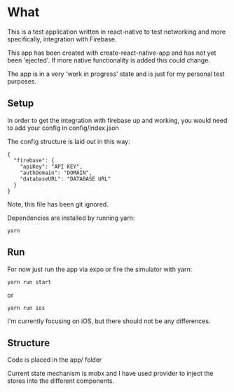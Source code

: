# What
This is a test application written in react-native to test networking and more specifically, integration with Firebase.

This app has been created with create-react-native-app and has not yet been 'ejected'. If more native functionality is added this could change.

The app is in a very 'work in progress' state and is just for my personal test purposes.

## Setup
In order to get the integration with firebase up and working, you would need to add your config in config/index.json

The config structure is laid out in this way:
````
{
  "firebase": {
    "apiKey": "API KEY",
    "authDomain": "DOMAIN",
    "databaseURL": "DATABASE URL"
  }
}

````

Note, this file has been git ignored.

Dependencies are installed by running yarn:

`````
yarn
`````


## Run
For now just run the app via expo or fire the simulator with yarn:

````
yarn run start
`````

or

`````
yarn run ios
`````

I'm currently focusing on iOS, but there should not be any differences.

## Structure
Code is placed in the app/ folder

Current state mechanism is mobx and I have used provider to inject the stores into the different components.
